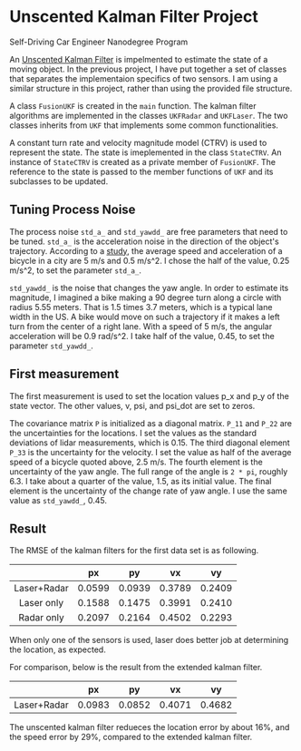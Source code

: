 # Unscented Kalman Filter Project
Self-Driving Car Engineer Nanodegree Program

An [Unscented Kalman Filter](https://www.seas.harvard.edu/courses/cs281/papers/unscented.pdf) is impelmented to estimate the state of a moving object. In the previous project, I have put together a set of classes that separates the implementaion specifics of two sensors. I am using a similar structure in this project, rather than using the provided file structure.

A class `FusionUKF` is created in the `main` function. The kalman filter algorithms are implemented in the classes `UKFRadar` and `UKFLaser`. The two classes inherits from `UKF` that implements some common functionalities.

A constant turn rate and velocity magnitude model (CTRV) is used to represent the state. The state is imeplemented in the class `StateCTRV`. An instance of `StateCTRV` is created as a private member of `FusionUKF`. The reference to the state is passed to the member functions of `UKF` and its subclasses to be updated.

## Tuning Process Noise

The process noise `std_a_` and `std_yawdd_` are free parameters that need to be tuned.
`std_a_` is the acceleration noise in the direction of the object's trajectory.
According to a [study](https://www.pdx.edu/ibpi/sites/www.pdx.edu.ibpi/files/Bicycle%20Performance%20Forthcomming%202013.pdf), the average speed and acceleration of a bicycle in a city are 5 m/s and 0.5 m/s^2. I chose the half of the value, 0.25 m/s^2, to set the parameter `std_a_`.

`std_yawdd_` is the noise that changes the yaw angle. In order to estimate its magnitude, I imagined a bike making a 90 degree turn along a circle with radius 5.55 meters. That is 1.5 times 3.7 meters, which is a typical lane width in the US. A bike would move on such a trajectory if it makes a left turn from the center of a right lane. With a speed of 5 m/s, the angular acceleration will be 0.9 rad/s^2. I take half of the value, 0.45, to set the parameter `std_yawdd_`.

## First measurement

The first measurement is used to set the location values p_x and p_y of the state vector. The other values, v, psi, and psi_dot are set to zeros.

The covariance matrix `P` is initialized as a diagonal matrix. `P_11` and `P_22` are the uncertainties for the locations. I set the values as the standard deviations of lidar measurements, which is 0.15. The third diagonal element `P_33` is the uncertainty for the velocity. I set the value as half of the average speed of a bicycle quoted above, 2.5 m/s. The fourth element is the uncertainty of the yaw angle. The full range of the angle is `2 * pi`, roughly 6.3. I take about a quarter of the value, 1.5, as its initial value. The final element is the uncertainty of the change rate of yaw angle. I use the same value as `std_yawdd_`, 0.45.

## Result


The RMSE of the kalman filters for the first data set is as following.

|           |px       |py      |vx      |vy      |
|:---------:|:-------:|:------:|:------:|:------:|
|Laser+Radar|0.0599   |0.0939  |0.3789  |0.2409  |
|Laser only |0.1588   |0.1475  |0.3991  |0.2410  |
|Radar only |0.2097   |0.2164  |0.4502  |0.2293  |

When only one of the sensors is used, laser does better job at determining the location, as expected.

For comparison, below is the result from the extended kalman filter.

|           |px       |py      |vx      |vy      |
|:---------:|:-------:|:------:|:------:|:------:|
|Laser+Radar|0.0983   |0.0852  |0.4071  |0.4682  |

The unscented kalman filter redueces the location error by about 16%, and the speed error by 29%, compared to the extended kalman filter.































